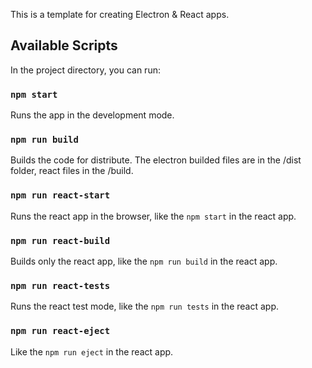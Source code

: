 This is a template for creating Electron & React apps.

## Available Scripts

In the project directory, you can run:

### `npm start`

Runs the app in the development mode.

### `npm run build`

Builds the code for distribute. The electron builded files are in the /dist folder, react files in the /build.

### `npm run react-start`

Runs the react app in the browser, like the `npm start` in the react app.

### `npm run react-build`

Builds only the react app, like the `npm run build` in the react app.

### `npm run react-tests`

Runs the react test mode, like the `npm run tests` in the react app.

### `npm run react-eject`

Like the `npm run eject` in the react app.
